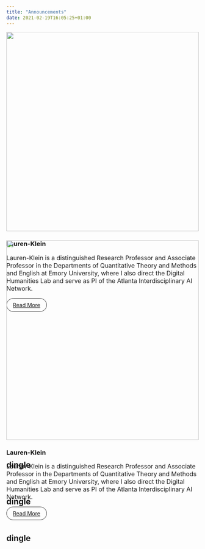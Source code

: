```yaml
---
title: "Announcements"
date: 2021-02-19T16:05:25+01:00
---
```


<style>
    div.announcements {
        display: grid;
        grid-template-columns: repeat(auto-fill, minmax(400px, 1fr));
        grid-column-gap: 24px;
        grid-row-gap: 24px;
    }
    .announce {
        /*border: 1px solid;*/
    }

.announce .content {
    padding: 0 0rem 1rem 0rem;
}

    .announce img {
        width: 100%;
        aspect-ratio: 1.7/1;
        object-fit: cover;
        object-position: 100% 0;
    }

    p {
        font-size: 1rem;
    }

    .link-button {
        display: inline-block;
        padding: 0.5rem 1rem;
        border: 1px solid;
        border-radius: 24px;
    }
</style>

<div class="announcements">
    <div class="announce">
        <img src="/images/announce/Lauren-Klein-square-med-forweb-300x300.jpg" >
        <div class="content">
            <h3>Lauren-Klein</h3>
            <p>
    Lauren-Klein is a distinguished Research Professor and Associate Professor in the Departments of Quantitative Theory and Methods and English at Emory University, where I also direct the Digital Humanities Lab and serve as PI of the  Atlanta Interdisciplinary AI Network.
            </p>
            <a class="link-button" href="/announcements/lauren-klein">Read More</a>
        </div>
    </div>
    <div class="announce">
        <img src="/images/announce/Lauren-Klein-square-med-forweb-300x300.jpg" >
        <div class="content">
            <h3>Lauren-Klein</h3>
            <p>
    Lauren-Klein is a distinguished Research Professor and Associate Professor in the Departments of Quantitative Theory and Methods and English at Emory University, where I also direct the Digital Humanities Lab and serve as PI of the  Atlanta Interdisciplinary AI Network.
            </p>
            <a class="link-button" href="">Read More</a>
        </div>
    </div>
    <div class="announce">
        <h2>dingle</h2>
    </div>
    <div class="announce">
        <h2>dingle</h2>
    </div>
    <div class="announce">
        <h2>dingle</h2>
    </div>
</div>
